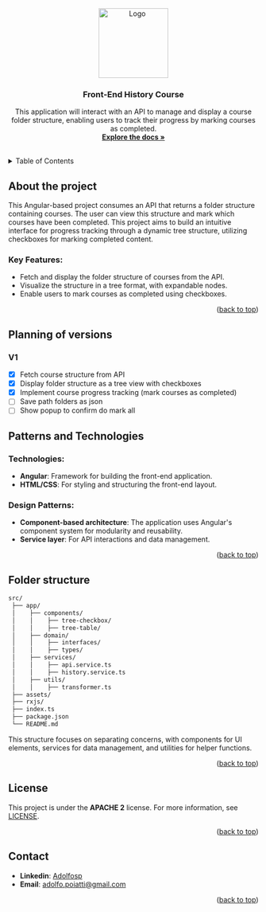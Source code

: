 <a id="readme-top"></a> <br />

<div align="center">
  <a href="hhttps://github.com/adolfosp/Front-History-Course">
    <img src="https://github.com/user-attachments/assets/41e3ccf5-9779-4cb1-8519-d74af9732c0c" alt="Logo" width="140" height="140">
  </a>

  <h3 align="center">Front-End History Course</h3>

  <p align="center">
    This application will interact with an API to manage and display a course folder structure, enabling users to track their progress by marking courses as completed. 
    <br />
    <a href="https://github.com/adolfosp/Front-History-Course"><strong>Explore the docs »</strong></a>
    <br />
    <br />
  </p>
</div>

<details>
  <summary>Table of Contents</summary>
  <ol>
    <li>
      <a href="#about-the-project">About The Project</a>
    </li>
    <li><a href="#planning-of-versions">Planning of versions</a></li>
    <li><a href="#patterns-and-technologies">Patterns and Technologies</a></li>
    <li><a href="#folder-structure">Folder structure</a></li>
    <li><a href="#license">License</a></li>
    <li><a href="#contact">Contact</a></li>
  </ol>
</details>

## About the project

This Angular-based project consumes an API that returns a folder structure containing courses. The user can view this structure and mark which courses have been completed. This project aims to build an intuitive interface for progress tracking through a dynamic tree structure, utilizing checkboxes for marking completed content.

### Key Features:

* Fetch and display the folder structure of courses from the API.
* Visualize the structure in a tree format, with expandable nodes.
* Enable users to mark courses as completed using checkboxes.

<p align="right">(<a href="#readme-top">back to top</a>)</p>

## Planning of versions

### V1

* [x] Fetch course structure from API
* [x] Display folder structure as a tree view with checkboxes
* [x] Implement course progress tracking (mark courses as completed)
* [ ] Save path folders as json
* [ ] Show popup to confirm do mark all

## Patterns and Technologies

### Technologies:

* **Angular**: Framework for building the front-end application.
* **HTML/CSS**: For styling and structuring the front-end layout.

### Design Patterns:

* **Component-based architecture**: The application uses Angular's component system for modularity and reusability.
* **Service layer**: For API interactions and data management.

<p align="right">(<a href="#readme-top">back to top</a>)</p>

## Folder structure

```bash
src/
 ├── app/
 │    ├── components/
 │    │    ├── tree-checkbox/
 │    │    ├── tree-table/
 │    ├── domain/
 │    │    ├── interfaces/
 │    │    ├── types/
 │    ├── services/
 │    │    ├── api.service.ts
 │    │    ├── history.service.ts
 │    ├── utils/
 │    │    ├── transformer.ts
 ├── assets/
 ├── rxjs/
 ├── index.ts
 ├── package.json
 └── README.md
```

This structure focuses on separating concerns, with components for UI elements, services for data management, and utilities for helper functions.

<p align="right">(<a href="#readme-top">back to top</a>)</p>

## License

This project is under the **APACHE 2** license. For more information, see [LICENSE](/LICENSE).

<p align="right">(<a href="#readme-top">back to top</a>)</p>

## Contact

* **Linkedin**: [Adolfosp](https://www.linkedin.com/in/adolfosp/)
* **Email**: [adolfo.poiatti@gmail.com](mailto:adolfo.poiatti@gmail.com)

<p align="right">(<a href="#readme-top">back to top</a>)</p>
